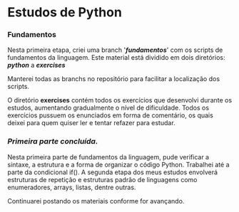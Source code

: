 # Estudos de Python

### Fundamentos

Nesta primeira etapa, criei uma branch '**_fundamentos_**' com os scripts
de fundamentos da linguagem. Este material está dividido em dois 
diretórios: **_python_** a **_exercises_**

Manterei todas as branchs no repositório para facilitar a localização dos
scripts.

O diretório **exercises** contém todos os exercícios que desenvolvi durante os estudos,
aumentando gradualmente o nível de dificuldade. Todos os exercícios pussuem os enunciados
em forma de comentário, os quais deixei para quem quiser ler e tentar refazer para estudar.

### **_Primeira parte concluída._**

Nesta primeira parte de fundamentos da linguagem, pude verificar a sintaxe, 
a estrutura e a forma de organizar o código Python. Trabalhei até a parte da 
condicional if(). A segunda etapa dos meus estudos envolverá estruturas de 
repetição e estruturas padrão de linguagens como enumeradores, arrays, listas,
dentre outras.

Continuarei postando os materiais conforme for avançando.
